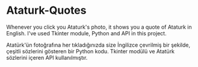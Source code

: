 # Ataturk-Quotes
Whenever you click you Ataturk's photo, it shows you a quote of Ataturk in English. I've used Tkinter module, Python and API in this project.

Atatürk'ün fotoğrafına her tıkladığınızda size İngilizce çevrilmiş bir şekilde, çeşitli sözlerini gösteren bir Python kodu. Tkinter modülü ve Atatürk sözlerini içeren API kullanılmıştır.
